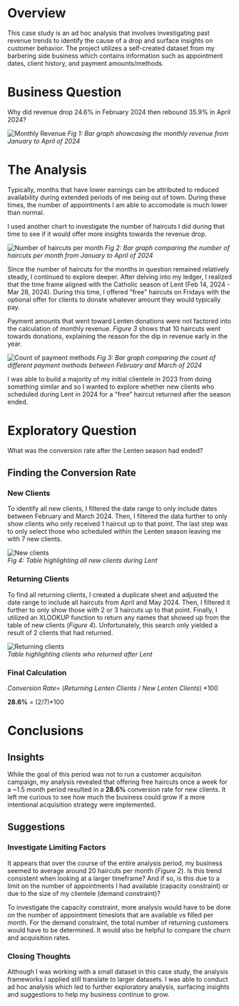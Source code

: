 # Overview
This case study is an ad hoc analysis that involves investigating past revenue trends to identify the cause of a drop and surface insights on customer behavior. The project utilizes a self-created dataset from my barbering side business which contains information such as appointment dates, client history, and payment amounts/methods.  

# Business Question
Why did revenue drop 24.6% in February 2024 then rebound 35.9% in April 2024?

![Monthly Revenue](assets/1monthly_revenue.png)
*Fig 1: Bar graph showcasing the monthly revenue from January to April of 2024*

# The Analysis
Typically, months that have lower earnings can be attributed to reduced availability during extended periods of me being out of town. During these times, the number of appointments I am able to accomodate is much lower than normal. 

I used another chart to investigate the number of haircuts I did during that time to see if it would offer more insights towards the revenue drop.   

 ![Number of haircuts per month](assets/2num_haircuts.png)
 *Fig 2: Bar graph comparing the number of haircuts per month from January to April of 2024*

Since the number of haircuts for the months in question remained relatively steady, I continued to explore deeper. After delving into my ledger, I realized that the time frame aligned with the Catholic season of Lent (Feb 14, 2024 - Mar 28, 2024). During this time, I offered "free" haircuts on Fridays with the optional offer for clients to donate whatever amount they would typically pay.

Payment amounts that went toward Lenten donations were not factored into the calculation of monthly revenue. *Figure 3* shows that 10 haircuts went towards donations, explaining the reason for the dip in revenue early in the year. 

![Count of payment methods](assets/3payment_types.png)
*Fig 3: Bar graph comparing the count of different payment methods between February and March of 2024*

I was able to build a majority of my initial clientele in 2023 from doing something similar and so I wanted to explore whether new clients who scheduled during Lent in 2024 for a "free" haircut returned after the season ended.

# Exploratory Question
What was the conversion rate after the Lenten season had ended?

## Finding the Conversion Rate
### New Clients
To identify all new clients, I filtered the date range to only include dates between February and March 2024. Then, I filtered the data further to only show clients who only received 1 haircut up to that point. The last step was to only select those who scheduled within the Lenten season leaving me with 7 new clients.

![New clients](assets/4new_clients.png)   
*Fig 4: Table highlighting all new clients during Lent*
### Returning Clients
To find all returning clients, I created a duplicate sheet and adjusted the date range to include all haircuts from April and May 2024. Then, I filtered it further to only show those with 2 or 3 haircuts up to that point. Finally, I utilized an XLOOKUP function to return any names that showed up from the table of new clients (*Figure 4*). Unfortunately, this search only yielded a result of 2 clients that had returned.

![Returning clients](assets/5returning_clients.png)   
*Table highlighting clients who returned after Lent*

### Final Calculation
$Conversion$ $Rate=$ ($Returning$ $Lenten$ $Clients$ $/$  $New$ $Lenten$ $Clients$) $* 100$

**28.6%** = (2/7)*100


# Conclusions
## Insights
While the goal of this period was not to run a customer acquisiton campaign, my analysis revealed that offering free haircuts once a week for a ~1.5 month period resulted in a **28.6%** conversion rate for new clients. It left me curious to see how much the business could grow if a more intentional acquisition strategy were implemented.

## Suggestions
### Investigate Limiting Factors
It appears that over the course of the entire analysis period, my business seemed to average around 20 haircuts per month (*Figure 2*). Is this trend consistent when looking at a larger timeframe? And if so, is this due to a limit on the number of appointments I had available (capacity constraint) or due to the size of my clientele (demand constraint)? 

To investigate the capacity constraint, more analysis would have to be done on the number of appointment timeslots that are available vs filled per month.  For the demand constraint, the total number of returning customers would have to be determined. It would also be helpful to compare the churn and acquisition rates.

### Closing Thoughts
Although I was working with a small dataset in this case study, the analysis frameworks I applied still translate to larger datasets. I was able to conduct ad hoc analysis which led to further exploratory analysis, surfacing insights and suggestions to help my business continue to grow.
